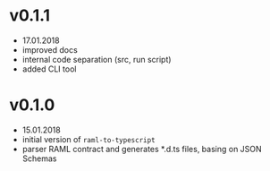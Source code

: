 # v0.1.1

 * 17.01.2018
 * improved docs
 * internal code separation (src, run script)
 * added CLI tool

# v0.1.0

 * 15.01.2018
 * initial version of `raml-to-typescript`
 * parser RAML contract and generates *.d.ts files, basing on JSON Schemas

